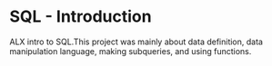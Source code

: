 # SQL - Introduction #
ALX intro to SQL.This project was mainly about data definition, data manipulation language, making subqueries, and using functions.
